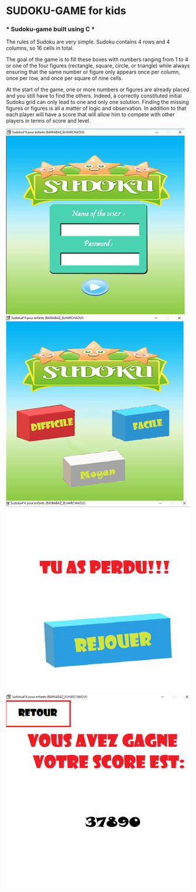 # SUDOKU-GAME for kids
### * Sudoku-game  built using C *
The rules of Sudoku are very simple.
Sudoku contains 4 rows and 4 columns, so 16 cells in total.

The goal of the game is to fill these boxes with numbers ranging from 1 to 4 or one of the four figures (rectangle, square, circle, or triangle) 
while always ensuring that the same number or figure only appears once per column, once per row, and once per square of nine cells.

At the start of the game, one or more numbers or figures are already placed and you still have to find the others.
 Indeed, a correctly constituted initial Sudoku grid can only lead to one and only one solution. Finding the missing figures or 
 figures is all a matter of logic and observation.
In addition to that each player will have a score that will allow him to compete with other players in terms of score and level.


<img src="sudoku.png" />
<img src="sudoku0.png"/>
<img src="sudoku1.png"/>
<img src="sudoku3.png"/>


